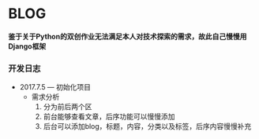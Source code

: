 # BLOG

**鉴于关于Python的双创作业无法满足本人对技术探索的需求，故此自己慢慢用Django框架**

### 开发日志

-  2017.7.5 — 初始化项目
   -  需求分析
      1. 分为前后两个区
      2. 前台能够查看文章，后序功能可以慢慢添加
      3. 后台可以添加blog，标题，内容，分类以及标签，后序内容慢慢补充